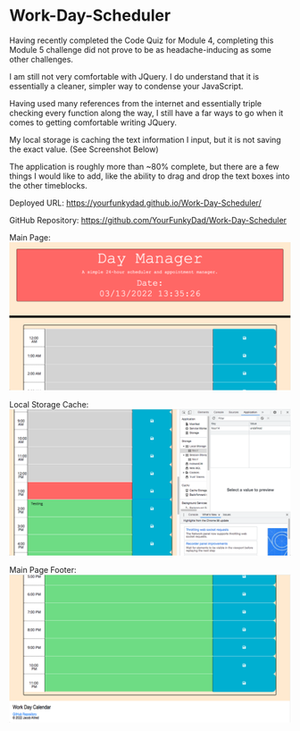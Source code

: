 # Work-Day-Scheduler

Having recently completed the Code Quiz for Module 4, completing this Module 5 challenge did not prove to be as headache-inducing as some other challenges. 

I am still not very comfortable with JQuery. I do understand that it is essentially a cleaner, simpler way to condense your JavaScript.

Having used many references from the internet and essentially triple checking every function along the way, I still have a far ways to go when it comes to getting comfortable writing JQuery. 

My local storage is caching the text information I input, but it is not saving the exact value. (See Screenshot Below)

The application is roughly more than ~80% complete, but there are a few things I would like to add, like the ability to drag and drop the text boxes into the other timeblocks. 

Deployed URL: https://yourfunkydad.github.io/Work-Day-Scheduler/

GitHub Repository: https://github.com/YourFunkyDad/Work-Day-Scheduler

Main Page:
![Screenshot](./assets/images/DM-Hero.png)

Local Storage Cache:
![Screenshot](./assets/images/DM-Cache.png)

Main Page Footer:
![Screenshot](./assets/images/DM-Footer.png)